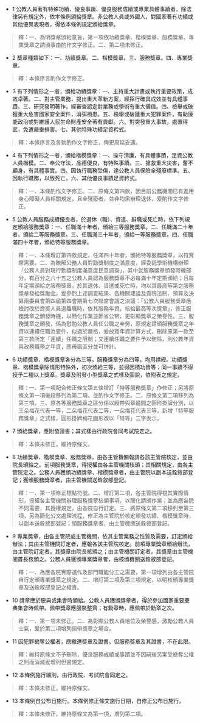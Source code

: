 * 1 公教人員著有特殊功績、優良事蹟、優良服務成績或專業具體事蹟者，除法律另有規定外，依本條例頒給獎章。非公教人員或外國人，對國家著有功績或其他優異表現者，得依本條例規定頒給獎章。

> 釋：一、為明獎章頒給意旨，第一項依功績獎章、楷模獎章、服務獎章、專業獎章之請頒事由酌作文字修正。二、第二項未修正。

* 2 獎章種類如下：一、功績獎章。二、楷模獎章。三、服務獎章。四、專業獎章。

> 釋：本條序言酌作文字修正。

* 3 有下列情形之一者，頒給功績獎章：一、主持重大計畫或執行重要政策，成效卓著。二、對主管業務，提出重大革新方案，經採行確具成效並有具體事蹟。三、研究發明著作，經審查認定對業務或學術有重大價值。四、檢舉或破獲重大危害國家安全案件，消弭禍患。五、檢舉或破獲重大犯罪案件，有助廉能政治或對維護人民生命財產安全著有貢獻。六、對突發重大事故，處置得宜，免遭嚴重損害。七、其他特殊功績足資矜式。

> 釋：本條序言及各款酌作文字修正，俾更周延妥適。

* 4 有下列情形之一者，頒給楷模獎章：一、操守清廉，有具體事蹟，足資公教人員楷模。二、奉公守法，品德優良，有特殊事蹟。三、搶救重大災害，奮不顧身，有具體事實。四、因執行職務受傷，達公教人員保險全殘廢標準。五、因執行職務，以致死亡。六、其他優良事蹟足資矜式。

> 釋：一、本條酌作文字修正。二、原條文第四款，因目前公務機關已有進用身心障礙人員相關規定，且全殘廢者，並非均需辦理退休，爰酌作文字修正。

* 5 公教人員服務成績優良者，於退休（職）、資遣、辭職或死亡時，依下列規定頒給服務獎章：一、任職滿十年者，頒給三等服務獎章。二、任職滿二十年者，頒給二等服務獎章。三、任職滿三十年者，頒給一等服務獎章。四、任職滿四十年者，頒給特等服務獎章。

> 釋：一、本條增訂第四款規定，任滿四十年者，頒給特等服務獎章，以符實際需要。二、為瞭解公務人員對勳獎制度之滿意度，經委託學術機構辦理「公務人員對現行勳獎制度滿意度民意調查」，其中就服務獎章頒發時機部分，有百分之六十五之公教人員認為服務獎章不必每滿十年定期頒給；且每年定期頒給之服務獎章，於其退休、資遣或死亡時，均以其最高等第之服務獎章發給獎勵金。爰參酌上述調查結果、各機關建議及貴院法制、預算及決算兩委員會第四屆第四會期第七次聯席會議之決議：「公教人員服務獎章應檢討改於受獎人員退離職時，依其服務年資，核給最高等次獎章」，修正服務獎章之頒發時機，以簡化作業並節省公帑，更彰顯獎章之榮譽性。三、服務獎章之頒發，係為慰勉公教人員任公職之辛勞，原規定請頒服務獎章之年資以連續任職為要件，似過於嚴格，爰放寬年資計算方式，刪除原第一款至第三款所定「連續」任職之限制；又連續任職之要件予以刪除，則公教年資與政務職務之年資，應毋庸區分並可併計。

* 6 功績獎章、楷模獎章各分為三等，服務獎章分為四等，均用襟綬。功績獎章、楷模獎章除情形特殊外，初次頒給三等，並得因積功晉等；同一事蹟不得授予二種以上獎章。獎章及附發小型獎章之式樣及圖說，依附表之規定。

> 釋：一、第一項配合修正條文第五條增訂「特等服務獎章」作修正；另將原條文第一項後段移列為第二項，並酌作文字修正。二、原條文第二項移列為第三項。三、原各等服務獎章之區分係以綬帶與章體間之圓形掛牌分別，以三朵梅花代表一等，二朵梅花代表二等，一朵梅花代表三等，新增「特等服務獎章」之式樣，圓形掛牌梅花圖形改以「特等」二字表示。

* 7 頒給獎章，應附發證書；其式樣由行政院會同考試院定之。

> 釋：本條未修正，維持原條文。

* 8 功績獎章、楷模獎章、服務獎章，由各主管機關報請各該主管院核定，並由院長頒給之。前項服務獎章，得授權由各主管機關核頒；其相關規定，由各主管院定之。公務人員獲頒功績獎章、楷模獎章者，由主管院以副本送銓敘部登記；獲頒服務獎章者，由主管機關送銓敘部登記。

> 釋：一、第一項修正標點符號。二、增訂第二項，各主管院得視其實際情形，授權各主管機關辦理服務獎章核頒事項，以簡化請頒作業；並為應各院不同需要，其授權規定，由各院自行訂定。三、將原條文第二項移列至第三項，另為簡化公文處理流程，修正為主管院於核定頒發功績、楷模獎章時，以副本送銓敘部登記；頒服務獎章者，由主管機關送銓敘部登記。

* 9 專業獎章，由各主管院或主管機關，依其主管業務之性質及需要，訂定頒給辦法；其由主管機關訂定者，應報各該主管院核定。前項專業獎章頒給辦法，由主管院訂定者，其獎章由院長核頒之；由主管機關訂定者，其獎章由主管機關首長核頒之。公務人員獲頒專業獎章者，由核頒機關送銓敘部登記。

> 釋：一、為應各院實際運作及部門職能分工之需要，第一項增列由各主管院自行定頒專業獎章之規定。二、增訂第二項及第三項規定，以明核頒專業獎章及送銓敘部登記之權責。

* 10 獎章應於慶典或集會時頒給。公教人員獲頒獎章者，得於參加國家重要慶典集會時佩帶。佩帶獎章應服裝整齊；有勳章時，應佩帶於勳章之次。

> 釋：一、第一項未修正。二、為彰顯公教人員地位及榮譽感，激勵公教人員士氣，爰於第二項增列佩帶獎章之場合。

* 11 因犯罪褫奪公權者，應繳還獎章及證書。但服務獎章及其證書，不在此限。

> 釋：維持原條文不予刪除，優良服務成績或事蹟並不因嗣後另案受褫奪公權之刑而消滅爰增列但書規定。

* 12 本條例施行細則，由行政院、考試院會同定之。

> 釋：本條未修正，維持原條文。

* 13 本條例自公布日施行。本條例修正條文施行日期，自修正公布日施行。

> 釋：本條未修正，維持原條文為第一項，增列第二項。

